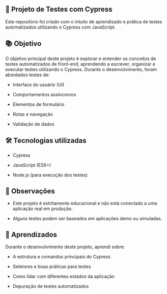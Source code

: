 ## 🧪 Projeto de Testes com Cypress
Este repositório foi criado com o intuito de aprendizado e prática de testes automatizados utilizando o Cypress com JavaScript.

## 📚 Objetivo
O objetivo principal deste projeto é explorar e entender os conceitos de testes automatizados de front-end, aprendendo a escrever, organizar e executar testes utilizando o Cypress. Durante o desenvolvimento, foram abordados testes de:

- Interface do usuário (UI)

- Comportamentos assíncronos

- Elementos de formulário

- Rotas e navegação

- Validação de dados

## 🛠️ Tecnologias utilizadas
- Cypress

- JavaScript (ES6+)

- Node.js (para execução dos testes)

## 📌 Observações
- Este projeto é estritamente educacional e não está conectado a uma aplicação real em produção.

- Alguns testes podem ser baseados em aplicações demo ou simuladas.

## 📖 Aprendizados
Durante o desenvolvimento deste projeto, aprendi sobre:

- A estrutura e comandos principais do Cypress

- Seletores e boas práticas para testes

- Como lidar com diferentes estados da aplicação

- Depuração de testes automatizados